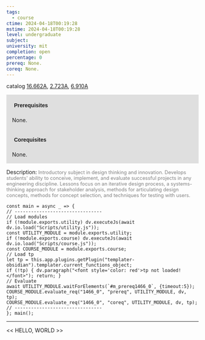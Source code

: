 ```yaml
---
tags:
  - course
ctime: 2024-04-18T00:19:28
mstime: 2024-04-18T00:19:28
level: undergraduate
subject: 
university: mit
completion: open
percentage: 0
prereq: None.
coreq: None.
---
```


catalog [16.662A](http://student.mit.edu/catalog/m16b.html#16.662A), [2.723A](http://student.mit.edu/catalog/m2b.html#2.723A), [6.910A](http://student.mit.edu/catalog/m6e.html#6.910A)

<span style="display: block; padding: 15px; background-color: rgb(100, 100, 100, 0.2);"><font id="m_prereq1466_0" style="display: block; font-family: Arial, sans-serif; font-weight: bold; padding: 5px">Prerequisites</font><br><span id="prereq1466_0">None.</span></span>
<span style="display: block; padding: 15px; background-color: rgb(100, 100, 100, 0.2);"><font id="m_coreq1466_0" style="display: block; font-family: Arial, sans-serif; font-weight: bold; padding: 5px">Corequisites</font><br><span id="coreq1466_0">None.</span></span>

<font style="">Description:</font>
<font style="color: grey; font-size: 0.8rem;">Introductory subject in design thinking and innovation. Develops students' ability to conceive, implement, and evaluate successful projects in any engineering discipline. Lessons focus on an iterative design process, a systems-thinking approach for stakeholder analysis, methods for articulating design concepts, methods for concept selection, and techniques for testing with users.</font>

```dataviewjs
const main = async _ => {
// --------------------------------
// Load modules
if (!module.exports.utility) dv.executeJs(await dv.io.load("Scripts/utility.js"));
const UTILITY_MODULE = module.exports.utility;
if (!module.exports.course) dv.executeJs(await dv.io.load("Scripts/course.js"));
const COURSE_MODULE = module.exports.course;
// Load tp
let tp = this.app.plugins.getPlugin("templater-obsidian").templater.current_functions_object;
if (!tp) { dv.paragraph("<font style='color: red'>tp not loaded!</font>"); return; }
// Evaluate
await UTILITY_MODULE.waitForElements(`#m_prereq1466_0`, {timeout:5});
COURSE_MODULE.evaluate_req("1466_0", "prereq", UTILITY_MODULE, dv, tp);
COURSE_MODULE.evaluate_req("1466_0", "coreq", UTILITY_MODULE, dv, tp);
// --------------------------------
}; main();
```

---

<< HELLO, WORLD >>
